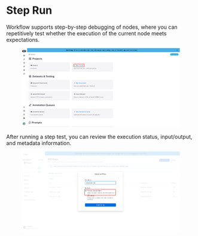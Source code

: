 # Step Run

Workflow supports step-by-step debugging of nodes, where you can repetitively test whether the execution of the current node meets expectations.

<figure><img src="../../../.gitbook/assets/image (3) (1).png" alt=""><figcaption></figcaption></figure>

After running a step test, you can review the execution status, input/output, and metadata information.

<figure><img src="../../../.gitbook/assets/image (4) (1).png" alt=""><figcaption></figcaption></figure>

